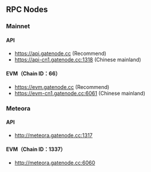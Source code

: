 ## RPC Nodes

### Mainnet

#### API

* https://api.gatenode.cc  (Recommend)
* https://api-cn1.gatenode.cc:1318  (Chinese mainland)



#### EVM（Chain ID：66）

* https://evm.gatenode.cc  (Recommend)
* https://evm-cn1.gatenode.cc:6061  (Chinese mainland)


### Meteora

#### API

* http://meteora.gatenode.cc:1317


#### EVM（Chain ID：1337）

* http://meteora.gatenode.cc:6060











